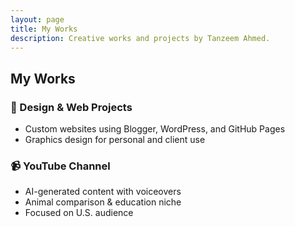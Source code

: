 ```yaml
---
layout: page
title: My Works
description: Creative works and projects by Tanzeem Ahmed.
---
```


## My Works

### 🎨 Design & Web Projects
- Custom websites using Blogger, WordPress, and GitHub Pages
- Graphics design for personal and client use

### 📹 YouTube Channel
- AI-generated content with voiceovers
- Animal comparison & education niche
- Focused on U.S. audience
